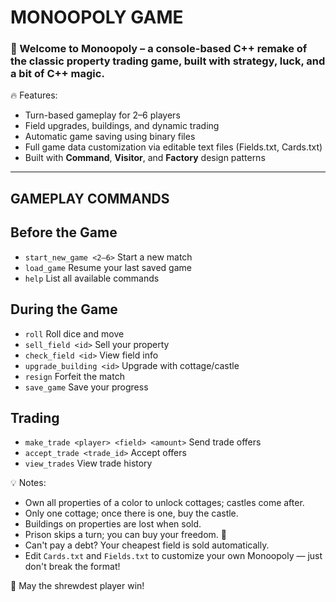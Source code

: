 # MONOOPOLY GAME

### 🎲 Welcome to Monoopoly – a console-based C++ remake of the classic property trading game, built with strategy, luck, and a bit of C++ magic.

🔥 Features:
- Turn-based gameplay for 2–6 players
- Field upgrades, buildings, and dynamic trading
- Automatic game saving using binary files
- Full game data customization via editable text files (Fields.txt, Cards.txt)
- Built with **Command**, **Visitor**, and **Factory** design patterns

--------------------------
   GAMEPLAY COMMANDS
--------------------------

## Before the Game
- `start_new_game <2–6>`    Start a new match
- `load_game`               Resume your last saved game
- `help`                    List all available commands

## During the Game
- `roll`                    Roll dice and move
- `sell_field <id>`         Sell your property
- `check_field <id>`        View field info
- `upgrade_building <id>`   Upgrade with cottage/castle
- `resign`                  Forfeit the match
- `save_game`               Save your progress

## Trading
- `make_trade <player> <field> <amount>` Send trade offers
- `accept_trade <trade_id>`               Accept offers
- `view_trades`                           View trade history

💡 Notes:
- Own all properties of a color to unlock cottages; castles come after.
- Only one cottage; once there is one, buy the castle.
- Buildings on properties are lost when sold.
- Prison skips a turn; you can buy your freedom. 🦅
- Can't pay a debt? Your cheapest field is sold automatically.
- Edit `Cards.txt` and `Fields.txt` to customize your own Monoopoly — just don't break the format!

👑 May the shrewdest player win!

